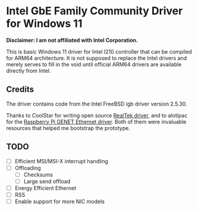 # Intel GbE Family Community Driver for Windows 11

**Disclaimer: I am not affiliated with Intel Corporation.**

This is basic Windows 11 driver for Intel I210 controller that can be compiled for ARM64 architecture. It is not supposed to replace the Intel drivers and merely serves to fill in the void until official ARM64 drivers are available directly from Intel.

## Credits

The driver contains code from the Intel FreeBSD igb driver version 2.5.30.

Thanks to CoolStar for writing open source [RealTek driver](https://github.com/coolstar/if_re-win), and to alotipac for the [Raspberry Pi GENET Ethernet driver](https://github.com/raspberrypi/windows-drivers/). Both of them were invaluable resources that helped me bootstrap the prototype.

## TODO

- [ ] Efficient MSI/MSI-X interrupt handling
- [ ] Offloading
  - [ ] Checksums
  - [ ] Large send offload
- [ ] Energy Efficient Ethernet
- [ ] RSS
- [ ] Enable support for more NIC models
